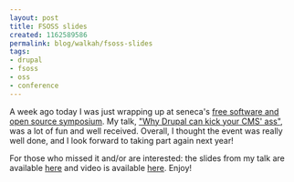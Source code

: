 ```yaml
--- 
layout: post
title: FSOSS slides
created: 1162589586
permalink: blog/walkah/fsoss-slides
tags: 
- drupal
- fsoss
- oss
- conference
---
```

<p>A week ago today I was just wrapping up at seneca's <a href="http://cs.senecac.on.ca/fsoss/2006/">free software and open source symposium</a>. My talk, <a href="http://cs.senecac.on.ca/fsoss/2006/presentations/james-walker.htm">"Why Drupal can kick your CMS' ass"</a>, was a lot of fun and well received. Overall, I thought the event was really well done, and I look forward to taking part again next year!</p>
<p>For those who missed it and/or are interested: the slides from my talk are available <a href="http://walkah.net/files/drupal-fsoss-2006.pdf" title="FSOSS Drupal slides">here</a> and video is available <a href="http://cs.senecac.on.ca/fsoss/2006/recordings/">here</a>. Enjoy!</p>
